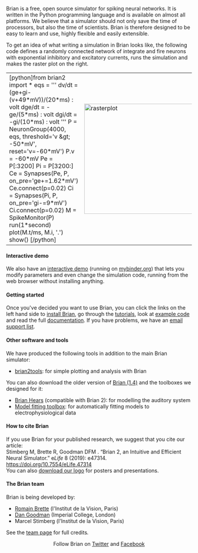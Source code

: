 <html><body><p>Brian is a free, open source simulator for spiking neural networks. It is written in the Python programming language and is available on almost all platforms. We believe that a simulator should not only save the time of processors, but also the time of scientists. Brian is therefore designed to be easy to learn and use, highly flexible and easily extensible.

To get an idea of what writing a simulation in Brian looks like, the following code defines a randomly connected network of integrate and fire neurons with exponential inhibitory and excitatory currents, runs the simulation and makes the raster plot on the right.
</p><table border="0" width="100%">
<tbody>
<tr>
<td>[python]from brian2 import *
eqs = '''
dv/dt = (ge+gi-(v+49*mV))/(20*ms) : volt
dge/dt = -ge/(5*ms) : volt
dgi/dt = -gi/(10*ms) : volt
'''
P = NeuronGroup(4000, eqs, threshold='v &amp;gt; -50*mV', reset='v=-60*mV')
P.v = -60*mV
Pe = P[:3200]
Pi = P[3200:]
Ce = Synapses(Pe, P, on_pre='ge+=1.62*mV')
Ce.connect(p=0.02)
Ci = Synapses(Pi, P, on_pre='gi-=9*mV')
Ci.connect(p=0.02)
M = SpikeMonitor(P)
run(1*second)
plot(M.t/ms, M.i, '.')
show()
[/python]</td>
<td><img class="alignnone size-full wp-image-40" title="rasterplot" src="http://briansimulator.org/WordPress/wp-content/uploads/2009/02/rasterplot.jpg" alt="rasterplot" width="395" height="299"></td>
</tr>
</tbody>
</table>
<h4>Interactive demo</h4>
We also have an <a href="http://mybinder.org/repo/brian-team/brian2-binder/notebooks/demo.ipynb">interactive demo</a> (running on <a href="http://mybinder.org/">mybinder.org</a>) that lets you modify parameters and even change the simulation code, running from the web browser without installing anything.
<h4>Getting started</h4>
Once you've decided you want to use Brian, you can click the links on the left hand side to <a href="http://brian2.readthedocs.io/en/stable/introduction/install.html">install Brian</a>, go through the <a href="http://brian2.readthedocs.io/en/stable/resources/tutorials/index.html">tutorials</a>, look at <a href="http://brian2.readthedocs.io/en/stable/examples/index.html">example code</a> and read the full <a href="http://brian2.readthedocs.io/en/stable/index.html">documentation</a>. If you have problems, we have an <a href="http://brian2.readthedocs.io/en/stable/introduction/support.html">email support list</a>.
<h4>Other software and tools</h4>
We have produced the following tools in addition to the main Brian simulator:
<ul>
 	<li><a href="https://brian2tools.readthedocs.io/en/stable/">brian2tools</a>: for simple plotting and analysis with Brian</li>
</ul>
You can also download the older version of <a href="https://brian.readthedocs.io/en/stable/index.html">Brian (1.4)</a> and the toolboxes we designed for it:
<ul>
 	<li><a href="https://brian.readthedocs.io/en/stable/hears.html">Brian Hears</a> (compatible with Brian 2): for modelling the auditory system</li>
 	<li><a href="https://brian.readthedocs.io/en/stable/modelfitting.html">Model fitting toolbox</a>: for automatically fitting models to electrophysiological data</li>
</ul>
<h4>How to cite Brian</h4>
If you use Brian for your published research, we suggest that you cite our article:
<div class="csl-bib-body">
<div class="csl-entry">Stimberg M, Brette R, Goodman DFM . “Brian 2, an Intuitive and Efficient Neural Simulator.” e<i>Life</i> 8 (2019): e47314. <a href="https://doi.org/10.7554/eLife.47314">https://doi.org/10.7554/eLife.47314</a></div>
</div>
You can also <a href="http://www.briansimulator.org/logo/">download our logo</a> for posters and presentations.
<h4>The Brian team</h4>
Brian is being developed by:
<ul>
 	<li><a href="http://romainbrette.fr/">Romain Brette</a> (l'Institut de la Vision, Paris)</li>
 	<li><a href="http://neural-reckoning.org">Dan Goodman</a> (Imperial College, London)</li>
 	<li>Marcel Stimberg (l'Institut de la Vision, Paris)</li>
</ul>
See the <a href="http://www.briansimulator.org/team/">team page</a> for full credits<em>.</em>
<p style="text-align: center;">Follow Brian on <a href="https://twitter.com/briansimulator">Twitter</a> and <a href="https://www.facebook.com/briansimulator">Facebook</a></p></body></html>